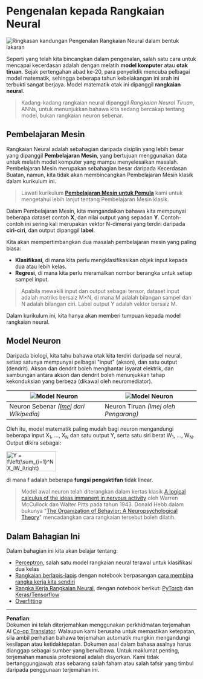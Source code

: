 <!--
CO_OP_TRANSLATOR_METADATA:
{
  "original_hash": "1c6b8c7c1778a35fc1139b7f2aecb7b3",
  "translation_date": "2025-08-29T11:54:24+00:00",
  "source_file": "lessons/3-NeuralNetworks/README.md",
  "language_code": "ms"
}
-->
# Pengenalan kepada Rangkaian Neural

![Ringkasan kandungan Pengenalan Rangkaian Neural dalam bentuk lakaran](../../../../translated_images/ai-neuralnetworks.1c687ae40bc86e834f497844866a26d3e0886650a67a4bbe29442e2f157d3b18.ms.png)

Seperti yang telah kita bincangkan dalam pengenalan, salah satu cara untuk mencapai kecerdasan adalah dengan melatih **model komputer** atau **otak tiruan**. Sejak pertengahan abad ke-20, para penyelidik mencuba pelbagai model matematik, sehingga beberapa tahun kebelakangan ini arah ini terbukti sangat berjaya. Model matematik otak ini dipanggil **rangkaian neural**.

> Kadang-kadang rangkaian neural dipanggil *Rangkaian Neural Tiruan*, ANNs, untuk menunjukkan bahawa kita sedang bercakap tentang model, bukan rangkaian neuron sebenar.

## Pembelajaran Mesin

Rangkaian Neural adalah sebahagian daripada disiplin yang lebih besar yang dipanggil **Pembelajaran Mesin**, yang bertujuan menggunakan data untuk melatih model komputer yang mampu menyelesaikan masalah. Pembelajaran Mesin merupakan sebahagian besar daripada Kecerdasan Buatan, namun, kita tidak akan membincangkan Pembelajaran Mesin klasik dalam kurikulum ini.

> Lawati kurikulum **[Pembelajaran Mesin untuk Pemula](http://github.com/microsoft/ml-for-beginners)** kami untuk mengetahui lebih lanjut tentang Pembelajaran Mesin klasik.

Dalam Pembelajaran Mesin, kita mengandaikan bahawa kita mempunyai beberapa dataset contoh **X**, dan nilai output yang sepadan **Y**. Contoh-contoh ini sering kali merupakan vektor N-dimensi yang terdiri daripada **ciri-ciri**, dan output dipanggil **label**.

Kita akan mempertimbangkan dua masalah pembelajaran mesin yang paling biasa:

* **Klasifikasi**, di mana kita perlu mengklasifikasikan objek input kepada dua atau lebih kelas.
* **Regresi**, di mana kita perlu meramalkan nombor berangka untuk setiap sampel input.

> Apabila mewakili input dan output sebagai tensor, dataset input adalah matriks bersaiz M×N, di mana M adalah bilangan sampel dan N adalah bilangan ciri. Label output Y adalah vektor bersaiz M.

Dalam kurikulum ini, kita hanya akan memberi tumpuan kepada model rangkaian neural.

## Model Neuron

Daripada biologi, kita tahu bahawa otak kita terdiri daripada sel neural, setiap satunya mempunyai pelbagai "input" (akson), dan satu output (dendrit). Akson dan dendrit boleh menghantar isyarat elektrik, dan sambungan antara akson dan dendrit boleh menunjukkan tahap kekonduksian yang berbeza (dikawal oleh neuromediator).

![Model Neuron](../../../../translated_images/synapse-wikipedia.ed20a9e4726ea1c6a3ce8fec51c0b9bec6181946dca0fe4e829bc12fa3bacf01.ms.jpg) | ![Model Neuron](../../../../translated_images/artneuron.1a5daa88d20ebe6f5824ddb89fba0bdaaf49f67e8230c1afbec42909df1fc17e.ms.png)
----|----
Neuron Sebenar *([Imej](https://en.wikipedia.org/wiki/Synapse#/media/File:SynapseSchematic_lines.svg) dari Wikipedia)* | Neuron Tiruan *(Imej oleh Pengarang)*

Oleh itu, model matematik paling mudah bagi neuron mengandungi beberapa input X<sub>1</sub>, ..., X<sub>N</sub> dan satu output Y, serta satu siri berat W<sub>1</sub>, ..., W<sub>N</sub>. Output dikira sebagai:

<img src="images/netout.png" alt="Y = f\left(\sum_{i=1}^N X_iW_i\right)" width="131" height="53" align="center"/>

di mana f adalah beberapa **fungsi pengaktifan** tidak linear.

> Model awal neuron telah diterangkan dalam kertas klasik [A logical calculus of the ideas immanent in nervous activity](https://www.cs.cmu.edu/~./epxing/Class/10715/reading/McCulloch.and.Pitts.pdf) oleh Warren McCullock dan Walter Pitts pada tahun 1943. Donald Hebb dalam bukunya "[The Organization of Behavior: A Neuropsychological Theory](https://books.google.com/books?id=VNetYrB8EBoC)" mencadangkan cara rangkaian tersebut boleh dilatih.

## Dalam Bahagian Ini

Dalam bahagian ini kita akan belajar tentang:
* [Perceptron](03-Perceptron/README.md), salah satu model rangkaian neural terawal untuk klasifikasi dua kelas
* [Rangkaian berlapis-lapis](04-OwnFramework/README.md) dengan notebook berpasangan [cara membina rangka kerja kita sendiri](04-OwnFramework/OwnFramework.ipynb)
* [Rangka Kerja Rangkaian Neural](05-Frameworks/README.md), dengan notebook berikut: [PyTorch](05-Frameworks/IntroPyTorch.ipynb) dan [Keras/Tensorflow](05-Frameworks/IntroKerasTF.ipynb)
* [Overfitting](../../../../lessons/3-NeuralNetworks/05-Frameworks)

---

**Penafian**:  
Dokumen ini telah diterjemahkan menggunakan perkhidmatan terjemahan AI [Co-op Translator](https://github.com/Azure/co-op-translator). Walaupun kami berusaha untuk memastikan ketepatan, sila ambil perhatian bahawa terjemahan automatik mungkin mengandungi kesilapan atau ketidaktepatan. Dokumen asal dalam bahasa asalnya harus dianggap sebagai sumber yang berwibawa. Untuk maklumat penting, terjemahan manusia profesional adalah disyorkan. Kami tidak bertanggungjawab atas sebarang salah faham atau salah tafsir yang timbul daripada penggunaan terjemahan ini.